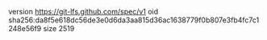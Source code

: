 version https://git-lfs.github.com/spec/v1
oid sha256:da8f5e618dc56de3e0d6da3aa815d36ac1638779f0b807e3fb4fc7c1248e56f9
size 2519
